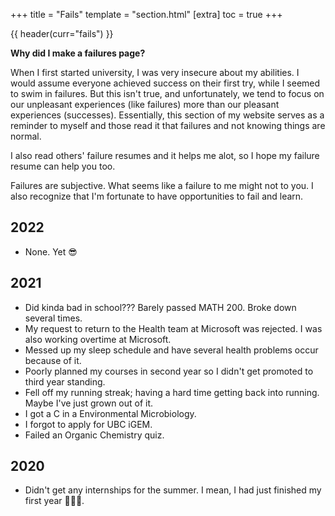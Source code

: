 +++
title = "Fails"
template = "section.html"
[extra]
toc = true
+++

{{ header(curr="fails") }}

**Why did I make a failures page?**

When I first started university, I was very insecure about my abilities. I would assume everyone achieved success on their first try, while I seemed to swim in failures. But this isn't true, and unfortunately, we tend to focus on our unpleasant experiences (like failures) more than our pleasant experiences (successes). Essentially, this section of my website serves as a reminder to myself and those read it that failures and not knowing things are normal.

I also read others' failure resumes and it helps me alot, so I hope my failure resume can help you too.

Failures are subjective. What seems like a failure to me might not to you. I also recognize that I'm fortunate to have opportunities to fail and learn.

## 2022
- None. Yet 😎

## 2021
- Did kinda bad in school??? Barely passed MATH 200. Broke down several times.
- My request to return to the Health team at Microsoft was rejected. I was also working overtime at Microsoft.
- Messed up my sleep schedule and have several health problems occur because of it.
- Poorly planned my courses in second year so I didn't get promoted to third year standing.
- Fell off my running streak; having a hard time getting back into running. Maybe I've just grown out of it.
- I got a C in a Environmental Microbiology.
- I forgot to apply for UBC iGEM.
- Failed an Organic Chemistry quiz.

## 2020
- Didn't get any internships for the summer. I mean, I had just finished my first year 🤷🏻‍♀️.
